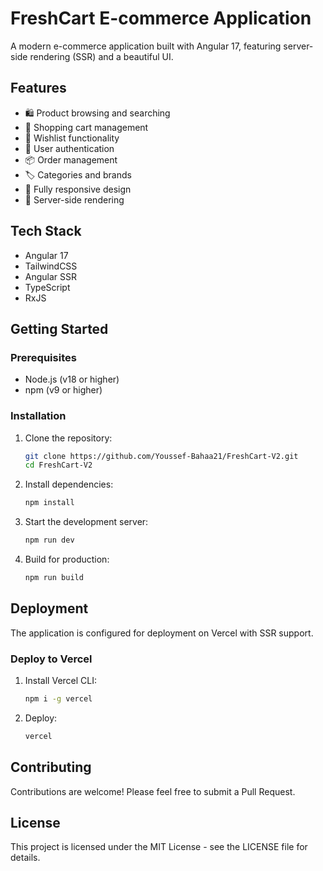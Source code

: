 # FreshCart E-commerce Application

A modern e-commerce application built with Angular 17, featuring server-side rendering (SSR) and a beautiful UI.

## Features

- 🛍️ Product browsing and searching
- 🛒 Shopping cart management
- 💝 Wishlist functionality
- 👤 User authentication
- 📦 Order management
- 🏷️ Categories and brands
- 📱 Fully responsive design
- 🚀 Server-side rendering

## Tech Stack

- Angular 17
- TailwindCSS
- Angular SSR
- TypeScript
- RxJS

## Getting Started

### Prerequisites

- Node.js (v18 or higher)
- npm (v9 or higher)

### Installation

1. Clone the repository:
   ```bash
   git clone https://github.com/Youssef-Bahaa21/FreshCart-V2.git
   cd FreshCart-V2
   ```

2. Install dependencies:
   ```bash
   npm install
   ```

3. Start the development server:
   ```bash
   npm run dev
   ```

4. Build for production:
   ```bash
   npm run build
   ```

## Deployment

The application is configured for deployment on Vercel with SSR support.

### Deploy to Vercel

1. Install Vercel CLI:
   ```bash
   npm i -g vercel
   ```

2. Deploy:
   ```bash
   vercel
   ```

## Contributing

Contributions are welcome! Please feel free to submit a Pull Request.

## License

This project is licensed under the MIT License - see the LICENSE file for details.